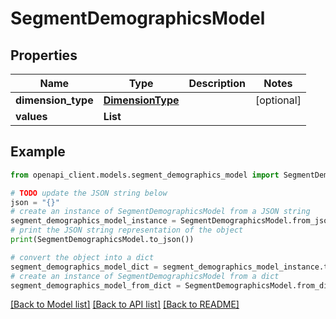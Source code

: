 # SegmentDemographicsModel


## Properties

Name | Type | Description | Notes
------------ | ------------- | ------------- | -------------
**dimension_type** | [**DimensionType**](DimensionType.md) |  | [optional] 
**values** | **List** |  | 

## Example

```python
from openapi_client.models.segment_demographics_model import SegmentDemographicsModel

# TODO update the JSON string below
json = "{}"
# create an instance of SegmentDemographicsModel from a JSON string
segment_demographics_model_instance = SegmentDemographicsModel.from_json(json)
# print the JSON string representation of the object
print(SegmentDemographicsModel.to_json())

# convert the object into a dict
segment_demographics_model_dict = segment_demographics_model_instance.to_dict()
# create an instance of SegmentDemographicsModel from a dict
segment_demographics_model_from_dict = SegmentDemographicsModel.from_dict(segment_demographics_model_dict)
```
[[Back to Model list]](../README.md#documentation-for-models) [[Back to API list]](../README.md#documentation-for-api-endpoints) [[Back to README]](../README.md)


